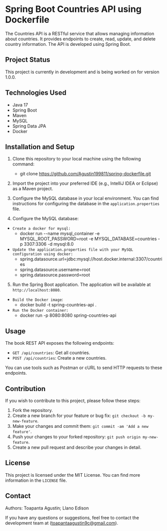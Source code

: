 # Spring Boot Countries API using Dockerfile

The Countries API is a RESTful service that allows managing information about countries. It provides endpoints to create, read, update, and delete country information. The API is developed using Spring Boot.

## Project Status

This project is currently in development and is being worked on for version 1.0.0.

## Technologies Used

- Java 17
- Spring Boot
- Maven
- MySQL
- Spring Data JPA
- Docker

## Installation and Setup

1. Clone this repository to your local machine using the following command:
    + git clone https://github.com/Agustin199811/spring-dockerfile.git

2. Import the project into your preferred IDE (e.g., IntelliJ IDEA or Eclipse) as a Maven project.

3. Configure the MySQL database in your local environment. You can find instructions for configuring the database in the `application.properties` file.
4. Configure the MySQL database:
- `Create a docker for mysql:`
    + docker run --name mysql_container -e MYSQL_ROOT_PASSWORD=root -e MYSQL_DATABASE=countries -p 3307:3306 -d mysql:8.0
- `Update the application.properties file with your MySQL configuration using docker:`
    + spring.datasource.url=jdbc:mysql://host.docker.internal:3307/countries
    + spring.datasource.username=root
    + spring.datasource.password=root

5. Run the Spring Boot application. The application will be available at `http://localhost:8080`.
- `Build the Docker image`:
    + docker build -t spring-countries-api .
- `Run the Docker container:`
    + docker run -p 8080:8080 spring-countries-api

## Usage

The book REST API exposes the following endpoints:

- `GET /api/countries`: Get all countries.
- `POST /api/countries`: Create a new countries.

You can use tools such as Postman or cURL to send HTTP requests to these endpoints.

## Contribution

If you wish to contribute to this project, please follow these steps:

1. Fork the repository.
2. Create a new branch for your feature or bug fix: `git checkout -b my-new-feature`.
3. Make your changes and commit them: `git commit -am 'Add a new feature'`.
4. Push your changes to your forked repository: `git push origin my-new-feature`.
5. Create a new pull request and describe your changes in detail.

## License

This project is licensed under the MIT License. You can find more information in the `LICENSE` file.

## Contact
Authors: Toapanta Agustin; Llano Edison

If you have any questions or suggestions, feel free to contact the development team at (toapantaagustin9c@gmail.com).
